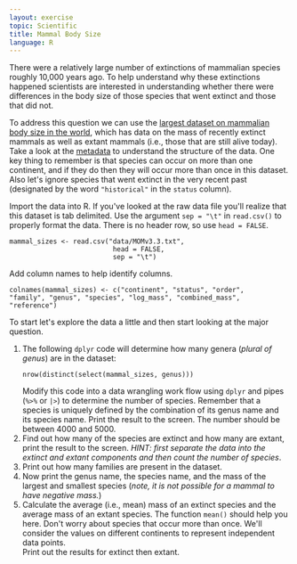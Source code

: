 ```yaml
---
layout: exercise
topic: Scientific
title: Mammal Body Size
language: R
---
```


There were a relatively large number of extinctions of mammalian species
roughly 10,000 years ago. To help understand why these extinctions
happened scientists are interested in understanding whether there were
differences in the body size of those species that went extinct and
those that did not.

To address this question we can use the
[largest dataset on mammalian body size in the world](https://esapubs.org/archive/ecol/E084/094/#data),
which has data on the mass of recently extinct mammals as well as extant mammals
(i.e., those that are still alive today). Take a look at the
[metadata](https://esapubs.org/archive/ecol/E084/094/metadata.htm) to
understand the structure of the data. One key thing to remember is that species
can occur on more than one continent, and if they do then they will occur more
than once in this dataset. Also let's ignore species that went extinct in the
very recent past (designated by the word `"historical"` in the `status`
column).

Import the data into R. If you've looked at the raw data file you'll realize
that this dataset is tab delimited. Use the argument `sep = "\t"` in 
`read.csv()` to properly format the data. There is no header row, so use `head = FALSE`.

```
mammal_sizes <- read.csv("data/MOMv3.3.txt",
                          head = FALSE,
                          sep = "\t")
```

Add column names to help identify columns.
 
```
colnames(mammal_sizes) <- c("continent", "status", "order", 
"family", "genus", "species", "log_mass", "combined_mass", 
"reference")
```

To start let's explore the data a little and then start looking at the major question.

1. The following `dplyr` code will determine how many genera (*plural of genus*) are
   in the dataset:
   ```
   nrow(distinct(select(mammal_sizes, genus)))

   ```
   Modify this code into a data wrangling work flow using `dplyr` and pipes (`%>%` or `|>`) to determine the number of species. 
   Remember that a species is uniquely defined by the combination of its 
   genus name and its species name. Print the result to the screen. The number 
   should be between 4000 and 5000.
2. Find out how many of the species are extinct and how many are extant, print
   the result to the screen. *HINT: first separate the data into the extinct and
   extant components and then count the number of species*.
3. Print out how many families are present in the dataset.
4. Now print the genus name, the species name, and the mass of the largest and
   smallest species (*note, it is not possible for a mammal to have negative mass.*)
5. Calculate the average (i.e., mean) mass of an extinct species and the 
   average  mass of an extant species. The function `mean()` should help you here. 
   Don't worry about species that occur more than once. We'll consider 
   the values on different continents to represent independent data points.    
   Print out the results for extinct then extant.
